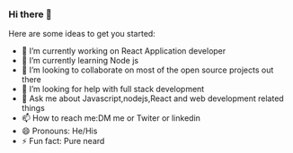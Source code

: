 ### Hi there 👋

Here are some ideas to get you started:

- 🔭 I’m currently working on React Application developer
- 🌱 I’m currently learning Node js
- 👯 I’m looking to collaborate on most of the open source projects out there 
- 🤔 I’m looking for help with full stack development 
- 💬 Ask me about Javascript,nodejs,React and web development related things 
- 📫 How to reach me:DM me or Twiter or linkedin
- 😄 Pronouns: He/His
- ⚡ Fun fact: Pure neard 

